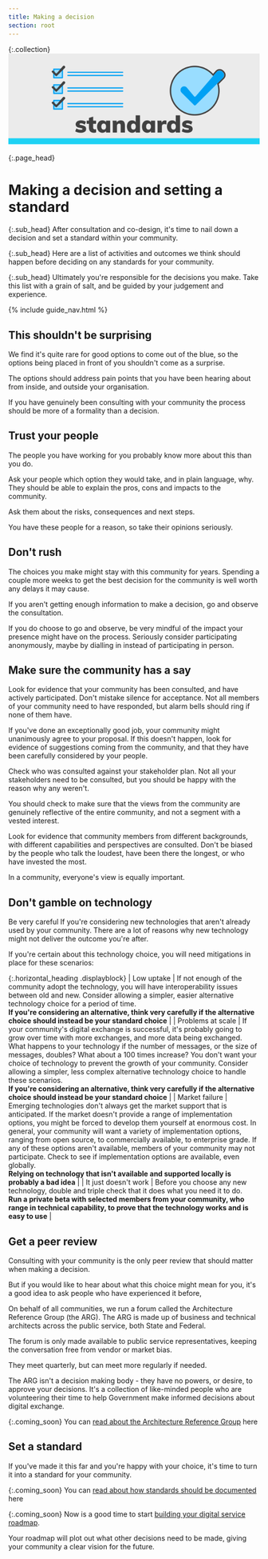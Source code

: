 ```yaml
---
title: Making a decision
section: root
---
```

{:.collection}
![Standards](assets/img/standards.svg)


{:.page_head}
# Making a decision and setting a standard

{:.sub_head}
After consultation and co-design, it's time to nail down a decision and set a standard within your community.

{:.sub_head}
Here are a list of activities and outcomes we think should happen before deciding on any standards for your community.

{:.sub_head}
Ultimately you're responsible for the decisions you make. Take this list with a grain of salt, and be guided by your judgement and experience.

{% include guide_nav.html %}

## This shouldn't be surprising

We find it's quite rare for good options to come out of the blue, so the options being placed in front of you shouldn't come as a surprise.

The options should address pain points that you have been hearing about from inside, and outside your organisation.

If you have genuinely been consulting with your community the process should be more of a formality than a decision.

## Trust your people

The people you have working for you probably know more about this than you do.

Ask your people which option they would take, and in plain language, why. They should be able to explain the pros, cons and impacts to the community.

Ask them about the risks, consequences and next steps.


You have these people for a reason, so take their opinions seriously.

## Don't rush

The choices you make might stay with this community for years.
Spending a couple more weeks to get the best decision for the community is well worth any delays it may cause.

If you aren't getting enough information to make a decision, go and observe the consultation.

If you do choose to go and observe, be very mindful of the impact your presence might have on the process. Seriously consider participating anonymously, maybe by dialling in instead of participating in person.

## Make sure the community has a say

Look for evidence that your community has been consulted, and have actively participated.
Don't mistake silence for acceptance. Not all members of your community need to have responded, but alarm bells should ring if none of them have.

If you've done an exceptionally good job, your community might unanimously agree to your proposal. If this doesn't happen, look for evidence of suggestions coming from the community, and that they have been carefully considered by your people.

Check who was consulted against your stakeholder plan. Not all your stakeholders need to be consulted, but you should be happy with the reason why any weren't.

You should check to make sure that the views from the community are genuinely reflective of the entire community, and not a segment with a vested interest.

Look for evidence that community members from different backgrounds, with different capabilities and perspectives are consulted. Don't be biased by the people who talk the loudest, have been there the longest, or who have invested the most.

In a community, everyone's view is equally important.

## Don't gamble on technology

Be very careful If you're considering new technologies that aren't already used by your community.
There are a lot of reasons why new technology might not deliver the outcome you're after.

If you're certain about this technology choice, you will need mitigations in place for these scenarios:

{:.horizontal_heading .displayblock}
| Low uptake | If not enough of the community adopt the technology, you will have interoperability issues between old and new. Consider allowing a simpler, easier alternative technology choice for a period of time.<br/><b>If you're considering an alternative, think very carefully if the alternative choice should instead be your standard choice</b> |
| Problems at scale | If your community's digital exchange is successful, it's probably going to grow over time with more exchanges, and more data being exchanged. What happens to your technology if the number of messages, or the size of messages, doubles? What about a 100 times increase? You don't want your choice of technology to prevent the growth of your community. Consider allowing a simpler, less complex alternative technology choice to handle these scenarios. <br/><b>If you're considering an alternative, think very carefully if the alternative choice should instead be your standard choice</b> |
| Market failure | Emerging technologies don't always get the market support that is anticipated. If the market doesn't provide a range of implementation options, you might be forced to develop them yourself at enormous cost. In general, your community will want a variety of implementation options, ranging from open source, to commercially available, to enterprise grade. If any of these options aren't available, members of your community may not participate. Check to see if implementation options are available, even globally.<br/><b>Relying on technology that isn't available and supported locally is probably a bad idea</b> |
| It just doesn't work | Before you choose any new technology, double and triple check that it does what you need it to do.<br/><b>Run a private beta with selected members from your community, who range in technical capability, to prove that the technology works and is easy to use</b> |


## Get a peer review

Consulting with your community is the only peer review that should matter when making a decision.

But if you would like to hear about what this choice might mean for you, it's a good idea to ask people who have experienced it before,

On behalf of all communities, we run a forum called the Architecture Reference Group (the ARG). The ARG is made up of business and technical architects across the public service, both State and Federal.

The forum is only made available to public service representatives, keeping the conversation free from vendor or market bias.

They meet quarterly, but can meet more regularly if needed.

The ARG isn't a decision making body - they have no powers, or desire, to approve your decisions. It's a collection of like-minded people who are volunteering their time to help Government make informed decisions about digital exchange.

{:.coming_soon}
You can [read about the Architecture Reference Group](#) here

## Set a standard

If you've made it this far and you're happy with your choice, it's time to turn it into a standard for your community.

{:.coming_soon}
You can [read about how standards should be documented](#) here

{:.coming_soon}
Now is a good time to start [building your digital service roadmap](#).

Your roadmap will plot out what other decisions need to be made, giving your community a clear vision for the future.
